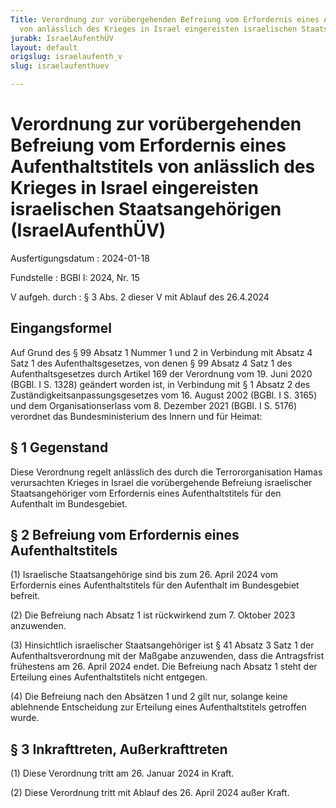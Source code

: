 ```yaml
---
Title: Verordnung zur vorübergehenden Befreiung vom Erfordernis eines Aufenthaltstitels
  von anlässlich des Krieges in Israel eingereisten israelischen Staatsangehörigen
jurabk: IsraelAufenthÜV
layout: default
origslug: israelaufenth_v
slug: israelaufenthuev

---
```


# Verordnung zur vorübergehenden Befreiung vom Erfordernis eines Aufenthaltstitels von anlässlich des Krieges in Israel eingereisten israelischen Staatsangehörigen (IsraelAufenthÜV)

Ausfertigungsdatum
:   2024-01-18

Fundstelle
:   BGBl I: 2024, Nr. 15

V aufgeh. durch
:   § 3 Abs. 2 dieser V mit Ablauf des 26.4.2024


## Eingangsformel

Auf Grund des § 99 Absatz 1 Nummer 1 und 2 in Verbindung mit Absatz 4
Satz 1 des Aufenthaltsgesetzes, von denen § 99 Absatz 4 Satz 1 des
Aufenthaltsgesetzes durch Artikel 169 der Verordnung vom 19. Juni 2020
(BGBl. I S. 1328) geändert worden ist, in Verbindung mit § 1 Absatz 2
des Zuständigkeitsanpassungsgesetzes vom 16. August 2002 (BGBl. I S.
3165) und dem Organisationserlass vom 8. Dezember 2021 (BGBl. I S.
5176) verordnet das Bundesministerium des Innern und für Heimat:


## § 1 Gegenstand

Diese Verordnung regelt anlässlich des durch die Terrororganisation
Hamas verursachten Krieges in Israel die vorübergehende Befreiung
israelischer Staatsangehöriger vom Erfordernis eines Aufenthaltstitels
für den Aufenthalt im Bundesgebiet.


## § 2 Befreiung vom Erfordernis eines Aufenthaltstitels

(1) Israelische Staatsangehörige sind bis zum 26. April 2024 vom
Erfordernis eines Aufenthaltstitels für den Aufenthalt im Bundesgebiet
befreit.

(2) Die Befreiung nach Absatz 1 ist rückwirkend zum 7. Oktober 2023
anzuwenden.

(3) Hinsichtlich israelischer Staatsangehöriger ist § 41 Absatz 3 Satz
1 der Aufenthaltsverordnung mit der Maßgabe anzuwenden, dass die
Antragsfrist frühestens am 26. April 2024 endet. Die Befreiung nach
Absatz 1 steht der Erteilung eines Aufenthaltstitels nicht entgegen.

(4) Die Befreiung nach den Absätzen 1 und 2 gilt nur, solange keine
ablehnende Entscheidung zur Erteilung eines Aufenthaltstitels
getroffen wurde.


## § 3 Inkrafttreten, Außerkrafttreten

(1) Diese Verordnung tritt am 26. Januar 2024 in Kraft.

(2) Diese Verordnung tritt mit Ablauf des 26. April 2024 außer Kraft.

